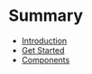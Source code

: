 # Summary

* [Introduction](README.md)
* [Get Started](get-started.md)
* [Components](components.md)

